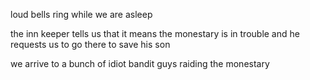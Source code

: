 loud bells ring while we are asleep

the inn keeper tells us that it means the monestary is in trouble and he requests us to go there to save his son

we arrive to a bunch of idiot bandit guys raiding the monestary

